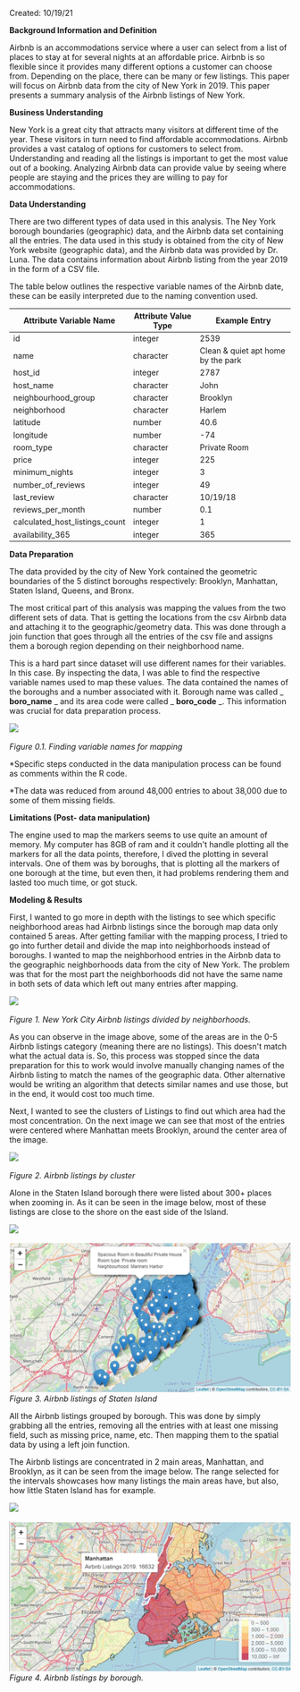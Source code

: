 Created: 10/19/21


**Background Information and Definition**

Airbnb is an accommodations service where a user can select from a list of places to stay at for several nights at an affordable price. Airbnb is so flexible since it provides many different options a customer can choose from. Depending on the place, there can be many or few listings. This paper will focus on Airbnb data from the city of New York in 2019. This paper presents a summary analysis of the Airbnb listings of New York.

**Business Understanding**

New York is a great city that attracts many visitors at different time of the year. These visitors in turn need to find affordable accommodations. Airbnb provides a vast catalog of options for customers to select from. Understanding and reading all the listings is important to get the most value out of a booking. Analyzing Airbnb data can provide value by seeing where people are staying and the prices they are willing to pay for accommodations.

**Data Understanding**

There are two different types of data used in this analysis. The Ney York borough boundaries (geographic) data, and the Airbnb data set containing all the entries. The data used in this study is obtained from the city of New York website (geographic data), and the Airbnb data was provided by Dr. Luna. The data contains information about Airbnb listing from the year 2019 in the form of a CSV file.

The table below outlines the respective variable names of the Airbnb date, these can be easily interpreted due to the naming convention used.

| **Attribute Variable Name** | **Attribute Value Type** | **Example Entry** |
| --- | --- | --- |
| id | integer | 2539 |
| name | character | Clean &amp; quiet apt home by the park |
| host\_id | integer | 2787 |
| host\_name | character | John |
| neighbourhood\_group | character | Brooklyn |
| neighborhood | character | Harlem |
| latitude | number | 40.6 |
| longitude | number | -74 |
| room\_type | character | Private Room |
| price | integer | 225 |
| minimum\_nights | integer | 3 |
| number\_of\_reviews | integer | 49 |
| last\_review | character | 10/19/18 |
| reviews\_per\_month | number | 0.1 |
| calculated\_host\_listings\_count | integer | 1 |
| availability\_365 | integer | 365 |

**Data Preparation**

The data provided by the city of New York contained the geometric boundaries of the 5 distinct boroughs respectively: Brooklyn, Manhattan, Staten Island, Queens, and Bronx.

The most critical part of this analysis was mapping the values from the two different sets of data. That is getting the locations from the csv Airbnb data and attaching it to the geographic/geometry data. This was done through a join function that goes through all the entries of the csv file and assigns them a borough region depending on their neighborhood name.

This is a hard part since dataset will use different names for their variables. In this case. By inspecting the data, I was able to find the respective variable names used to map these values. The data contained the names of the boroughs and a number associated with it. Borough name was called _ **boro\_name** _ and its area code were called _ **boro\_code** _. This information was crucial for data preparation process.

![](RackMultipart20220630-1-4r1fhk_html_ac3c685cf8188fd8.png)

_Figure 0.1. Finding variable names for mapping_

\*Specific steps conducted in the data manipulation process can be found as comments within the R code.

\*The data was reduced from around 48,000 entries to about 38,000 due to some of them missing fields.

**Limitations (Post- data manipulation)**

The engine used to map the markers seems to use quite an amount of memory. My computer has 8GB of ram and it couldn&#39;t handle plotting all the markers for all the data points, therefore, I dived the plotting in several intervals. One of them was by boroughs, that is plotting all the markers of one borough at the time, but even then, it had problems rendering them and lasted too much time, or got stuck.

**Modeling &amp; Results**

First, I wanted to go more in depth with the listings to see which specific neighborhood areas had Airbnb listings since the borough map data only contained 5 areas. After getting familiar with the mapping process, I tried to go into further detail and divide the map into neighborhoods instead of boroughs. I wanted to map the neighborhood entries in the Airbnb data to the geographic neighborhoods data from the city of New York. The problem was that for the most part the neighborhoods did not have the same name in both sets of data which left out many entries after mapping.

![](RackMultipart20220630-1-4r1fhk_html_721e3151efa0e48.png)

_Figure 1. New York City Airbnb listings divided by neighborhoods._

As you can observe in the image above, some of the areas are in the 0-5 Airbnb listings category (meaning there are no listings). This doesn&#39;t match what the actual data is. So, this process was stopped since the data preparation for this to work would involve manually changing names of the Airbnb listing to match the names of the geographic data. Other alternative would be writing an algorithm that detects similar names and use those, but in the end, it would cost too much time.

Next, I wanted to see the clusters of Listings to find out which area had the most concentration. On the next image we can see that most of the entries were centered where Manhattan meets Brooklyn, around the center area of the image.

![](RackMultipart20220630-1-4r1fhk_html_83bdf391b52843a0.png)

_Figure 2. Airbnb listings by cluster_

Alone in the Staten Island borough there were listed about 300+ places when zooming in. As it can be seen in the image below, most of these listings are close to the shore on the east side of the Island.

![](RackMultipart20220630-1-4r1fhk_html_5f654f0eed404998.png)

![Listings by borough](staten_island_listings.jpg)
_Figure 3. Airbnb listings of Staten Island_

All the Airbnb listings grouped by borough. This was done by simply grabbing all the entries, removing all the entries with at least one missing field, such as missing price, name, etc. Then mapping them to the spatial data by using a left join function.

The Airbnb listings are concentrated in 2 main areas, Manhattan, and Brooklyn, as it can be seen from the image below. The range selected for the intervals showcases how many listings the main areas have, but also, how little Staten Island has for example.

![](RackMultipart20220630-1-4r1fhk_html_599e595224d26fb1.png)

![Listings by borough](listings_by_borough.jpg)
_Figure 4. Airbnb listings by borough._
